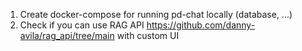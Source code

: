 1. Create docker-compose for running pd-chat locally (database, ...)
2. Check if you can use RAG API https://github.com/danny-avila/rag_api/tree/main with custom UI
